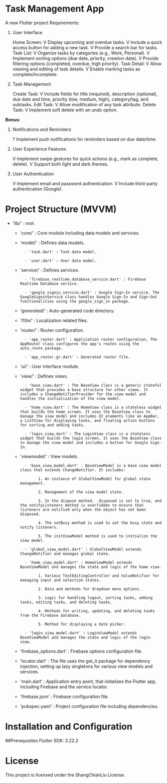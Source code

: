 # Task Management App

A new Flutter project Requirements:

1. User Interface

	Home Screen:
		V	Display upcoming and overdue tasks.
		V	Include a quick access button for adding a new task.
		V	Provide a search bar for tasks.
	Task List:
		V   Organize tasks by categories (e.g., Work, Personal).
		V	Implement sorting options (due date, priority, creation date).
		V	Provide filtering options (completed, overdue, high priority).
	Task Detail:
		V	Allow viewing and editing of task details.
		V	Enable marking tasks as complete/incomplete.

2. Task Management

    Create Task:
        V   Include fields for title (required), description (optional), due date and time, priority (low, medium, high), category/tag, and subtasks.
    Edit Task:
        V   Allow modification of any task attribute.
    Delete Task:
        V   Implement soft delete with an undo option.

**Bonus:**

1. Notifications and Reminders

    ?   Implement push notifications for reminders based on due date/time.

2. User Experience Features

	V	Implement swipe gestures for quick actions (e.g., mark as complete, delete).
    V   Support both light and dark themes.

3. User Authentication

	V   Implement email and password authentication.
	V   Include third-party authentication (Google).


# Project Structure (MVVM)

- 'lib/' : root.

	- 'core/' : Core module including data models and services.

	- 'model/' : Defines data models.

			· 'task.dart' : Task data model.

			· 'user.dart' : User data model.
			
	- 'service/' : Defines services.

			· 'firebase_realtime_database_service.dart' : Firebase Realtime Database service.

			· 'google_signin_service.dart' : Google Sign-In service, The GoogleSigninService class handles Google Sign-In and Sign-Out functionalities using the google_sign_in package.

	- 'generated/' : Auto-generated code directory.

	- 'l10n/' : Localization related files.

	- 'router/' : Router configuration.

			· 'app_router.dart' : Application router configuration, The AppRouter class configures the app's routes using the auto_route package.

			· 'app_router.gr.dart' : Generated router file.

	- 'ui/' : User interface module.

	- 'view/' : Defines views.

			· 'base_view.dart' : The BaseView class is a generic stateful widget that provides a base structure for other views. It includes a ChangeNotifierProvider for the view model and handles the initialization of the view model.

			· 'home_view.dart' : The HomeView class is a stateless widget that builds the home screen. It uses the BaseView class to manage the view model and includes UI elements like an AppBar, a ListView for displaying tasks, and floating action buttons for sorting and adding tasks.

			· 'login_view.dart' : The LoginView class is a stateless widget that builds the login screen. It uses the BaseView class to manage the view model and includes a button for Google Sign-In.

	- 'viewmodel/' : View models.

			· 'base_view_model.dart' : BaseViewModel is a base view model class that extends ChangeNotifier. It includes:

				  1. An instance of GlobalViewModel for global state management.  

				  2. Management of the view model state.

				  3. In the dispose method, _disposed is set to true, and the notifyListeners method is overridden to ensure that listeners are notified only when the object has not been disposed.

				  4. The setBusy method is used to set the busy state and notify listeners.

				  5. The initViewModel method is used to initialize the view model.

	  	    · 'global_view_model.dart' : GlobalViewModel extends ChangeNotifier and manages global state.

			· 'home_view_model.dart' : HomeViewModel extends BaseViewModel and manages the state and logic of the home view.

	  		      1. Various TextEditingController and ValueNotifier for managing input and selection states.  

	  		      2. Data and methods for dropdown menu options.

	  		      3. Logic for handling logout, sorting tasks, adding tasks, editing tasks, and deleting tasks.

	  		      4. Methods for writing, updating, and deleting tasks from the Firebase database.

	  		      5. Method for displaying a date picker.

			· 'login_view_model.dart' : LoginViewModel extends BaseViewModel and manages the state and logic of the login view.

	- 'firebase_options.dart' : Firebase options configuration file.

	- 'locator.dart' : The file uses the get_it package for dependency injection, setting up lazy singletons for various view models and services.

	- 'main.dart' : Application entry point, that initializes the Flutter app, including Firebase and the service locator.

	- 'firebase.json' : Firebase configuration file.

	- 'pubspec.yaml' : Project configuration file including dependencies.


# Installation and Configuration
##Prerequisites
	Flutter SDK: 3.22.2
	
	
# License

This project is licensed under the ShangChianLiu License.

